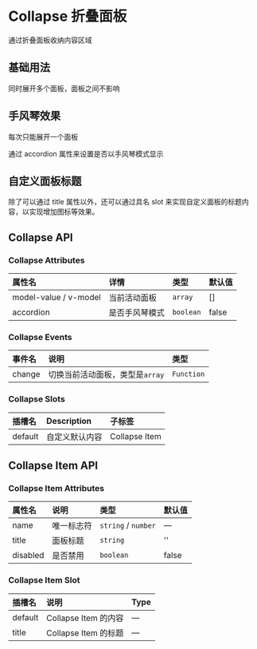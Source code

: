 # Collapse 折叠面板

通过折叠面板收纳内容区域

## 基础用法

同时展开多个面板，面板之间不影响

<preview path="../../demo/Collapse/Basic.vue" title="基础用法" description="Collapse 组件基础用法"></preview>

## 手风琴效果

每次只能展开一个面板

通过 accordion 属性来设置是否以手风琴模式显示

<preview path="../../demo/Collapse/Accordion.vue" title="基础用法" description="Collapse 组件基础用法"></preview>

## 自定义面板标题

除了可以通过 title 属性以外，还可以通过具名 slot 来实现自定义面板的标题内容，以实现增加图标等效果。

<preview path="../../demo/Collapse/Freedomtitle.vue" title="基础用法" description="Collapse 组件基础用法"></preview>

## Collapse API

### Collapse Attributes

| 属性名                | 详情           | 类型      | 默认值 |
| :-------------------- | :------------- | :-------- | :----- |
| model-value / v-model | 当前活动面板   | `array`   | []     |
| accordion             | 是否手风琴模式 | `boolean` | false  |

### Collapse Events

| 事件名 | 说明                            | 类型       |
| :----- | :------------------------------ | :--------- |
| change | 切换当前活动面板，类型是`array` | `Function` |

### Collapse Slots

| 插槽名  | Description    | 子标签        |
| :------ | :------------- | :------------ |
| default | 自定义默认内容 | Collapse Item |

## Collapse Item API

### Collapse Item Attributes

| 属性名   | 说明       | 类型                | 默认值 |
| :------- | :--------- | :------------------ | :----- |
| name     | 唯一标志符 | `string` / `number` | —      |
| title    | 面板标题   | `string`            | ''     |
| disabled | 是否禁用   | `boolean`           | false  |

### Collapse Item Slot

| 插槽名  | 说明                 | Type |
| :------ | :------------------- | :--- |
| default | Collapse Item 的内容 | —    |
| title   | Collapse Item 的标题 | —    |